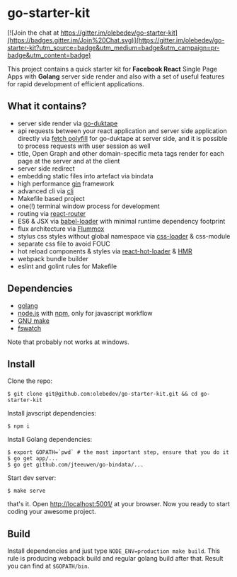 # go-starter-kit

[![Join the chat at https://gitter.im/olebedev/go-starter-kit](https://badges.gitter.im/Join%20Chat.svg)](https://gitter.im/olebedev/go-starter-kit?utm_source=badge&utm_medium=badge&utm_campaign=pr-badge&utm_content=badge)

This project contains a quick starter kit for **Facebook React** Single Page Apps with **Golang** server side render and also with a set of useful features for rapid development of efficient applications.

## What it contains?

* server side render via [go-duktape](https://github.com/olebedev/go-duktape)
* api requests between your react application and server side application directly  via [fetch polyfill](https://github.com/olebedev/go-duktape-fetch) for go-duktape at server side, and it is possible to process requests with user session as well
* title, Open Graph and other domain-specific meta tags render for each page at the server and at the client
* server side redirect
* embedding static files into artefact via bindata
* high performance [gin](https://github.com/gin-gonic/gin/) framework
* advanced cli via [cli](https://github.com/codegangsta/cli)
* Makefile based project
* one(!) terminal window process for development
* routing via [react-router](https://github.com/rackt/react-router)
* ES6 & JSX via [babel-loader](https://github.com/babel/babel-loader) with minimal runtime dependency footprint
* flux architecture via [Flummox](https://github.com/acdlite/flummox)
* stylus css styles without global namespace via [css-loader](https://github.com/webpack/css-loader) & css-module
* separate css file to avoid FOUC
* hot reload components & styles via [react-hot-loader](https://github.com/gaearon/react-hot-loader) & [HMR](http://webpack.github.io/docs/hot-module-replacement.html)
* webpack bundle builder
* eslint and golint rules for Makefile

## Dependencies

* [golang](http://golang.org/)
* [node.js](https://nodejs.org/) with [npm](https://www.npmjs.com/), only for javascript workflow
* [GNU make](https://www.gnu.org/software/make/)
* [fswatch](https://github.com/emcrisostomo/fswatch/)

Note that probably not works at windows.

## Install

Clone the repo:

```
$ git clone git@github.com:olebedev/go-starter-kit.git && cd go-starter-kit
```
Install javscript dependencies:

```
$ npm i
```
Install Golang dependencies:

```
$ export GOPATH=`pwd` # the most important step, ensure that you do it
$ go get app/...
$ go get github.com/jteeuwen/go-bindata/...
```
Start dev server:

```
$ make serve
```
that's it. Open [http://localhost:5001/](http://localhost:5001/) at your browser. Now you ready to start coding your awesome project.

## Build

Install dependencies and just type `NODE_ENV=production make build`. This rule is producing webpack build and regular golang build after that. Result you can find at `$GOPATH/bin`.









